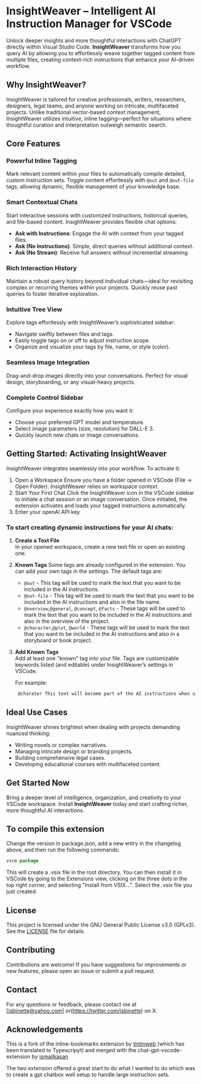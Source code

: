 
# InsightWeaver – Intelligent AI Instruction Manager for VSCode

Unlock deeper insights and more thoughtful interactions with ChatGPT directly within Visual Studio Code. **InsightWeaver** transforms how you query AI by allowing you to effortlessly weave together tagged content from multiple files, creating context-rich instructions that enhance your AI-driven workflow.

## Why InsightWeaver?

InsightWeaver is tailored for creative professionals, writers, researchers, designers, legal teams, and anyone working on intricate, multifaceted projects. Unlike traditional vector-based context management, InsightWeaver utilizes intuitive, inline tagging—perfect for situations where thoughtful curation and interpretation outweigh semantic search.

## Core Features

### Powerful Inline Tagging

Mark relevant content within your files to automatically compile detailed, custom instruction sets. Toggle content effortlessly with `@out` and `@out-file` tags, allowing dynamic, flexible management of your knowledge base.

### Smart Contextual Chats

Start interactive sessions with customized instructions, historical queries, and file-based content. InsightWeaver provides flexible chat options:

- **Ask with Instructions**: Engage the AI with context from your tagged files.
- **Ask (No Instructions)**: Simple, direct queries without additional context.
- **Ask (No Stream)**: Receive full answers without incremental streaming.

### Rich Interaction History

Maintain a robust query history beyond individual chats—ideal for revisiting complex or recurring themes within your projects. Quickly reuse past queries to foster iterative exploration.

### Intuitive Tree View

Explore tags effortlessly with InsightWeaver’s sophisticated sidebar:

- Navigate swiftly between files and tags.
- Easily toggle tags on or off to adjust instruction scope.
- Organize and visualize your tags by file, name, or style (color).

### Seamless Image Integration

Drag-and-drop images directly into your conversations. Perfect for visual design, storyboarding, or any visual-heavy projects.

### Complete Control Sidebar

Configure your experience exactly how you want it:

- Choose your preferred GPT model and temperature.
- Select image parameters (size, resolution) for DALL-E 3.
- Quickly launch new chats or image conversations.

## Getting Started: Activating InsightWeaver

InsightWeaver integrates seamlessly into your workflow. To activate it:

1. Open a Workspace
Ensure you have a folder opened in VSCode (File → Open Folder). InsightWeaver relies on workspace context.
2. Start Your First Chat
Click the InsightWeaver icon in the VSCode sidebar to initiate a chat session or an image conversation. Once initiated, the extension activates and loads your tagged instructions automatically.
3. Enter your openAI API key

### To start creating dynamic instructions for your AI chats:

1. **Create a Text File**  
   In your opened workspace, create a new text file or open an existing one.

2. **Known Tags**
    Some tags are already configured in the extension.  You can add your own tags in the settings.  The default tags are:
    - `@out` - This tag will be used to mark the text that you want to be included in the AI instructions.
    - `@out-file` - This tag will be used to mark the text that you want to be included in the AI instructions and also in the file name.
    - `@overview`,`@general`, `@concept`, `@facts` - These tags will be used to mark the text that you want to be included in the AI instructions and also in the overview of the project.
    - `@character`,`@plot`, `@world`  - These tags will be used to mark the text that you want to be included in the AI instructions and also in a storyboard or book project.

2. **Add Known Tags**  
   Add at least one "known" tag into your file. Tags are customizable keywords listed (and editable) under InsightWeaver’s settings in VSCode.

   For example:
   ```markdown
    @charater This text will become part of the AI instructions when using the character tag.

## Ideal Use Cases

InsightWeaver shines brightest when dealing with projects demanding nuanced thinking:

- Writing novels or complex narratives.
- Managing intricate design or branding projects.
- Building comprehensive legal cases.
- Developing educational courses with multifaceted content.

## Get Started Now

Bring a deeper level of intelligence, organization, and creativity to your VSCode workspace. Install **InsightWeaver** today and start crafting richer, more thoughtful AI interactions.

## To compile this extension

Change the version in package.json, add a new entry in the changelog above, and then run the following commands:

```javascript
vsce package
```

This will create a .vsix file in the root directory. You can then install it in VSCode by going to the Extensions view, clicking on the three dots in the top right corner, and selecting "Install from VSIX...". Select the .vsix file you just created.

## License

This project is licensed under the GNU General Public License v3.0 (GPLv3). See the [LICENSE](LICENSE) file for details.

## Contributing

Contributions are welcome! If you have suggestions for improvements or new features, please open an issue or submit a pull request.

## Contact

For any questions or feedback, please contact me at [jsbinette@yahoo.com] or(<https://twitter.com/jsbinette>) on X.

## Acknowledgements

This is a fork of the inline-bookmarks extension by [tintinweb](<https://github.com/tintinweb/>) (which has been translated to Typescripyt) and merged with the chat-gpt-vscode-extension by [ismailkasan](<https://github.com/ismailkasan/>)

The two extension offered a great start to do what I wanted to do which was to create a gpt chatbox well setup to handle large instruction sets.
